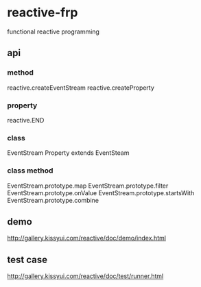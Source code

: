# reactive-frp

functional reactive programming

## api

### method
reactive.createEventStream
reactive.createProperty

### property
reactive.END

### class
EventStream
Property extends EventSteam

### class method
EventStream.prototype.map
EventStream.prototype.filter
EventStream.prototype.onValue
EventStream.prototype.startsWith
EventStream.prototype.combine

## demo
http://gallery.kissyui.com/reactive/doc/demo/index.html

## test case
http://gallery.kissyui.com/reactive/doc/test/runner.html